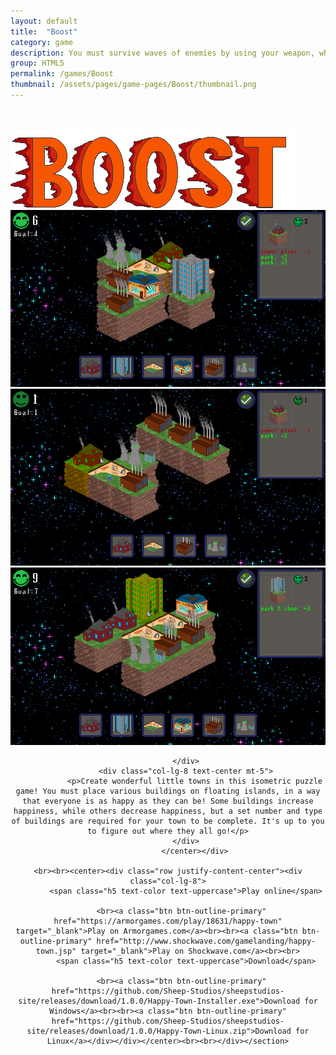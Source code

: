 ```yaml
---
layout: default
title:  "Boost"
category: game
description: You must survive waves of enemies by using your weapon, which doubles as your sole mode of propulsion. After surviving each wave, you can choose from a variety of unique weapons and powerups.
group: HTML5
permalink: /games/Boost
thumbnail: /assets/pages/game-pages/Boost/thumbnail.png
---
```



<!-- header title -->
<section class="page-title header-padding" style="background-image:url(/assets/pages/game-pages/Boost/banner.png);background-size:cover"><div class="container">
	<div class="row">
		<div class="col-lg-6">
			<br />
            <br />
            <div class="floating-noabs"><img alt="Boost logo" src="/assets/pages/game-pages/Boost/isolated-logo.png" class="img-fluid position-absolute-"></div>
			</div>
		</div>
	</div>
</section>

<!-- Content start -->
<section>
<div class="container">
		<div class="row justify-content-center">
			<center>
<div class="col-lg-12 mt-5">
				<div class="carousel slide pointer-event" id="single-slide">
					<div class="carousel-inner">
						<div class="carousel-item">
							<img class="img-fluid" alt="1" src="/assets/pages/game-pages/Happy-Town/carousel-images/img-1.png">
						</div>
						<div class="carousel-item active">
							<img class="img-fluid" alt="2" src="/assets/pages/game-pages/Happy-Town/carousel-images/img-2.png">
						</div>
						<div class="carousel-item">
							<img class="img-fluid" alt="3" src="/assets/pages/game-pages/Happy-Town/carousel-images/img-3.png">
						</div>
					</div>
					 <div class="text-center mt-4">
					 	<a class="control-prev" href="#single-slide" role="button" data-slide="prev">
						    <span class="fa fa-long-arrow-alt-left" aria-hidden="true"></span>
						  </a>
						  <a class="control-next" href="#single-slide" role="button" data-slide="next">
						    <span class="fa fa-long-arrow-alt-right" aria-hidden="true"></span>
						  </a>
					 </div>
				</div>
			</div>
			<div class="col-lg-12 mt-5">
				
			</div>
			<div class="col-lg-8 text-center mt-5">
				<p>Create wonderful little towns in this isometric puzzle game! You must place various buildings on floating islands, in a way that everyone is as happy as they can be! Some buildings increase happiness, while others decrease happiness, but a set number and type of buildings are required for your town to be complete. It's up to you to figure out where they all go!</p>
			</div>
				</center></div>

	<br><br><center><div class="row justify-content-center"><div class="col-lg-8">
            <span class="h5 text-color text-uppercase">Play online</span>
            
          <br><a class="btn btn-outline-primary" href="https://armorgames.com/play/18631/happy-town" target="_blank">Play on Armorgames.com</a><br><br><a class="btn btn-outline-primary" href="http://www.shockwave.com/gamelanding/happy-town.jsp" target="_blank">Play on Shockwave.com</a><br><br>
            <span class="h5 text-color text-uppercase">Download</span>
            
          <br><a class="btn btn-outline-primary" href="https://github.com/Sheep-Studios/sheepstudios-site/releases/download/1.0.0/Happy-Town-Installer.exe">Download for Windows</a><br><br><a class="btn btn-outline-primary" href="https://github.com/Sheep-Studios/sheepstudios-site/releases/download/1.0.0/Happy-Town-Linux.zip">Download for Linux</a></div></div></center><br><br></div></section>
<!-- Content end -->